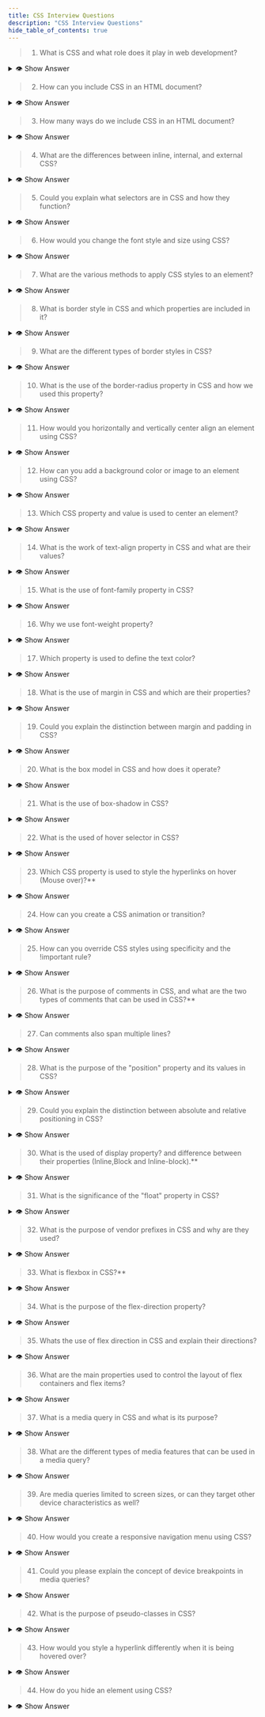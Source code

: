 ```yaml
---
title: CSS Interview Questions
description: "CSS Interview Questions"
hide_table_of_contents: true
---
```


> 1. What is CSS and what role does it play in web development?

<details>
  <summary>👁 Show Answer</summary>
<p>

CSS stands for **Cascading Style Sheets**. It is used to design webpages and control the visual appearance of HTML elements. CSS describes how HTML elements should be displayed on different devices such as desktops, laptops, tablets or other media.

  </p>

</details>

> 2. How can you include CSS in an HTML document?

<details>
  <summary>👁 Show Answer</summary>
  <p>

CSS can be included in an HTML document by using inline styles, internal stylesheets
within the `<style>` element, or external stylesheets linked via the `<link>` element.

  </p>

</details>

> 3. How many ways do we include CSS in an HTML document?

<details>
  <summary>👁 Show Answer</summary>
  <p>
    There are three ways we include CSS in HTML document : inline css, document css and external css.

  </p>

</details>

> 4. What are the differences between inline, internal, and external CSS?

<details>
  <summary>👁 Show Answer</summary>
  <p>

    There are some differences are given below -

**i. Inline CSS :** Inline CSS is applied directly to HTML elements using the style attribute. It allows you to apply CSS styles to individual HTML tags.

**ii. Internal/ Document CSS :** Document level CSS used `<style>` element in the `<head>` section.

**iii. External CSS :** External CSS is stored in a separate CSS file and linked to the HTML document using the `<link>` element. The CSS file is saved with a `style.css` extension.

  </p>

</details>

> 5. Could you explain what selectors are in CSS and how they function?

<details>
  <summary>👁 Show Answer</summary>
  <p>
   Yes, Selectors in CSS are patterns that define which elements in an HTML document should be styled, and they function by selecting specific elements based on their classes, IDs, tag names or other attributes.

**i. Class Selector :** The class selector selects elements based on their class attribute. It is denoted by a dot `(.)` followed by the class name.

**ii. ID Selector :** The ID selector selects elements based on their ID attribute. It is denoted by a hash `(#)` followed by the ID name.

**iii. Tagname Selector :** Tagname selector selects HTML elements based on their tag names. For example, h1, h2, p, etc.

  </p>

</details>

> 6. How would you change the font style and size using CSS?

<details>
  <summary>👁 Show Answer</summary>
  <p>

To change the font style and size using CSS, you can use the `font-family` and `font-size` properties.

  </p>

</details>

> 7. What are the various methods to apply CSS styles to an element?

<details>
  <summary>👁 Show Answer</summary>
  <p>

      There are three ways to apply style to an element :

**Inline Styles :** Inline styles are applied directly to individual HTML elements using
the style attribute.

**Internal Styles :** Internal styles are embedded within the HTML document using the `<style>`
tags in the `<head>` section.

**External Stylesheets :** External stylesheets involve linking an external CSS file to the HTML
document using the `<link>` tag. The CSS code resides in a separate file with a `.css` extension.

  </p>

</details>

> 8. What is border style in CSS and which properties are included in it?

<details>
  <summary>👁 Show Answer</summary>
  <p>

A border is a decorative or structural element that can be added to HTML elements to visually separate them from other elements. It is a line that surrounds the content of an element and can be customized in terms of color, width, and style.

`border-style` : defines the style of the border line.

`border-color` : sets the color of the border.

`border-width` : sets the thickness or width of the border.

  </p>

</details>

> 9. What are the different types of border styles in CSS?

<details>
  <summary>👁 Show Answer</summary>
  <p>

There are four types of border style in CSS :

`solid` : Creates a continuous line.👉\_\_\_

`double` : Creates two parallel lines. 👉 ====

`dashed` : Creates a series of short dashes. 👉 ------

`dotted` : Creates a series of small dots.👉 ..........

  </p>

</details>

> 10. What is the use of the border-radius property in CSS and how we used this property?

<details>
  <summary>👁 Show Answer</summary>
  <p>
   
   The border-radius CSS property is used to round the corners of an element's outer border edge. It provides a way to give elements a rounded appearance.

You can provide value to each corner : For example, `border-radius: 0px 50px 0px 50px;`

The 1st value applies to the top-left corner. The 2nd value applies to the top-right corner. The 3rd value applies to the bottom-right corner. The 4th value applies to the bottom-left corner.

  </p>

</details>

> 11. How would you horizontally and vertically center align an element using CSS?

<details>
  <summary>👁 Show Answer</summary>
  <p>

    To center align an element horizontally and vertically using CSS, you can use the following CSS properties : display: flex; justify-content: center; align-items: center;

**Example :**

```css
.element {
  display: flex;
  justify-content: center;
  align-items: center;
}
```

  </p>

</details>

> 12. How can you add a background color or image to an element using CSS?

<details>
  <summary>👁 Show Answer</summary>
  <p>

To add background color in the CSS, you can use this syntax: `background-color: color_name;` and for adding an image in the CSS, you can use this syntax : `background-image: url(" ");`

```css
.element {
  background-color: red;
  background-image: url("path/to/image.jpg");
}
```

  </p>

</details>

> 13. Which CSS property and value is used to center an element?

<details>
  <summary>👁 Show Answer</summary>
  <p>

`text-align` property with value `center` is used to center an elements.

  </p>

</details>

> 14. What is the work of text-align property in CSS and what are their values?

<details>
  <summary>👁 Show Answer</summary>
  <p>
   
   The text-align property is used to specify the horizontal alignment of the text within its containing element. It allows you to control how the text is aligned, whether it's aligned to the left, right, center and justified.

There are four values for the text-align property :

`text-align: left;` `text-align: right;` `text-align: center;` `text-align: justify;`

  </p>

</details>

> 15. What is the use of font-family property in CSS?

<details>
  <summary>👁 Show Answer</summary>
  <p>
   
   The font-family property is used to specify the font family for the text content of an element. It allows you to define a prioritized list of font families to be used for rendering the text. If the first font is not available, the browser will try the next one in the list, and so on.

  </p>

</details>

> 16. Why we use font-weight property?

<details>
  <summary>👁 Show Answer</summary>
  <p>
    The font-weight property is used to set how thick or thin characters in text should be displayed.
  </p>

</details>

> 17. Which property is used to define the text color?

<details>
  <summary>👁 Show Answer</summary>
  <p>
   
The color property is used to define the text color in CSS.

For example : `color : red;`

  </p>

</details>

> 18. What is the use of margin in CSS and which are their properties?

 <details>
  <summary>👁 Show Answer</summary>
  <p>
   
   The margin is used to refers the space around an element, outside of any defined borders. It creates space between elements and their properties are :

`margin-top` : Specifies the margin on the top side of the element.

`margin-right` : Specifies the margin on the right side of the element.

`margin-bottom` : Specifies the margin on the bottom side of the element.

`margin-left` : Specifies the margin on the left side of the element.

  </p>

 </details>

> 19. Could you explain the distinction between margin and padding in CSS?

<details>
  <summary>👁 Show Answer</summary>
  <p>

| Margin                                                                                | Padding                                                                                |
| ------------------------------------------------------------------------------------- | -------------------------------------------------------------------------------------- |
| Margin refers to the space outside an element.                                        | Padding refers to the space between an element's content and its border.               |
| Margin creates space between elements.                                                | Padding creates space within the element, inside any defined borders.                  |
| Margin do not have a background color.                                                | Padding can have a background color.                                                   |
| Margin are used for creating spacing between elements.                                | Padding is used for creating space within an element.                                  |
| The margin property can be set individually for each side (top, right, bottom, left). | The padding property can be set individually for each side (top, right, bottom, left). |

  </p>

</details>

> 20. What is the box model in CSS and how does it operate?

<details>
  <summary>👁 Show Answer</summary>
  <p>
  
  The CSS box model is a fundamental concept that describes how elements on a webpage are rendered and how their dimensions are calculated. It consists of four layers such as content, padding, margin, and border.
  It operates by providing a way to control the sizing, spacing, and layout of elements on a web page.

  </p>

</details>

> 21. What is the use of box-shadow in CSS?

<details>
  <summary>👁 Show Answer</summary>
  <p>
  
  The box-shadow property is used to add one or more shadows to an element. It allows you to create visually appealing effects, such as giving the illusion of depth or highlighting elements.

  </p>

</details>

> 22. What is the used of hover selector in CSS?

<details>
  <summary>👁 Show Answer</summary>
  <p>

The `:hover` selector is used to apply styles to an element when it is being hovered over by the mouse.
It allows you to add interactive effects to elements on your web page.

  </p>

</details>

> 23. Which CSS property is used to style the hyperlinks on hover (Mouse over)?\*\*

<details>
  <summary>👁 Show Answer</summary>
  <p>

The `a:hover` property is used to define the style on mouse over event.

  </p>

</details>

> 24. How can you create a CSS animation or transition?

<details>
  <summary>👁 Show Answer</summary>
  <p>

To create a CSS animation or transition, use CSS properties and selectors to define how an element should behave and appear during the animation or transition.

  </p>

</details>

> 25. How can you override CSS styles using specificity and the !important rule?

<details>
  <summary>👁 Show Answer</summary>
  <p>

To override CSS styles using specificity and the !important rule, use a more specific selector for the element and add !important to the CSS property value.

  </p>

</details>

> 26. What is the purpose of comments in CSS, and what are the two types of comments that can be used in CSS?\*\*

<details>
  <summary>👁 Show Answer</summary>
  <p>

The purpose of comments in CSS is to add notes, explanations, or reminders within the code.

There are two type of comments :

Single Line : Single line comment denoted by `//`

Multi Line : Muti line comment denoted by `/*  */`

  </p>

</details>

> 27. Can comments also span multiple lines?

<details>
  <summary>👁 Show Answer</summary>
  <p>

Yes, comments can also span multiple lines.

  </p>

</details>

> 28. What is the purpose of the "position" property and its values in CSS?

<details>
  <summary>👁 Show Answer</summary>
  <p>

The position property is used to set the position to the CSS element accordingly.

There are five different types of positions in css :

`static` : The static position is by default position. It does not provide any effect.

`relative` : The relative position is the relative to original position or nearest element.

`sticky` : A sticky element are relative and fixed, its depending on the scroll position.

`fixed` : Fixed is set with respect to viewport. Removed from normal flow.

`absolute` : It is relative to parent element. This element is positioned relative to the first parent element and absolute to its child elements.

  </p>

</details>

> 29. Could you explain the distinction between absolute and relative positioning in CSS?

<details>
  <summary>👁 Show Answer</summary>
  <p>
   
    Absolute position is relative to parent element.
    Relative position is relative to original position.

  </p>

</details>

> 30. What is the used of display property? and difference between their properties (Inline,Block and Inline-block).\*\*

<details>
  <summary>👁 Show Answer</summary>
  <p>

The display property in CSS is used to control the layout and behavior of elements. There are three commonly used display properties: `inline`, `block` and `inline-block`.

| Inline                             | Block                             | Inline-Block                     |
| ---------------------------------- | --------------------------------- | -------------------------------- |
| Does not start from new line.      | Start from new line.              | Start from same line.            |
| Take required space.               | Take complete space horizontally. | Take required space.             |
| We can't provide height and width. | We can provide height and width.  | We can provide height and width. |

  </p>

</details>

> 31. What is the significance of the "float" property in CSS?

<details>
  <summary>👁 Show Answer</summary>
  <p>

     The "float" property in CSS is used to control the positioning and layout of elements within a document flow.

  </p>

</details>

> 32. What is the purpose of vendor prefixes in CSS and why are they used?

<details>
  <summary>👁 Show Answer</summary>
  <p>
   
   The purpose of vendor prefixes is to allow browser vendors to implement new CSS features before they are standardized feedback from developers and the community. It is used to implement non-standard CSS features in different web browsers.

  </p>

</details>

> 33. What is flexbox in CSS?\*\*

<details>
  <summary>👁 Show Answer</summary>
  <p>
   
   Flexbox stands for flexible box. To align cards flexibly inside to container. Flexbox make it simple to align items vertically and horizontally using rows and columns. Flexbox makes it easier to design a flexible responsive layout of a webpage.

  </p>

</details>

> 34. What is the purpose of the flex-direction property?

<details>
  <summary>👁 Show Answer</summary>
  <p>
   
   The flex-direction property determines whether flex items are arranged horizontally or vertically within a flex container by defining the direction.

  </p>

</details>

> 35. Whats the use of flex direction in CSS and explain their directions?

<details>
  <summary>👁 Show Answer</summary>
  <p>
   
Flex direction are used to define the direction of child item are placed in the flex container.

There are four flex directions in CSS :

`flex-direction: row;` : By default direction is row. Child items are are Left to Right direction.

`flex-direction: row-reverse;` : Child item are Right to Left direction.

`flex-direction: column;` : Child items are Top to Bottom direction.

`flex-direction: column-reverse;` : Child items are Bottom to Top direction.

  </p>

</details>

> 36. What are the main properties used to control the layout of flex containers and flex items?

<details>
  <summary>👁 Show Answer</summary>
  <p>
   
   The main properties used to control the layout of flex containers and flex items are :

`display` : Sets the element as a flex container.

`flex-direction` : It determines the direction row or column within the flex container.

`justify-content` : Aligns flex items along the main axis.

`align-items` : Aligns flex items along the cross axis.

  </p>

</details>

> 37. What is a media query in CSS and what is its purpose?

<details>
  <summary>👁 Show Answer</summary>
  <p>
   
A media query in CSS is a technique used to apply different styles based on the characteristics of the device or viewport, such as screen size allowing for responsive design and optimized user experiences across various devices and screen sizes.

  </p>

</details>

> 38. What are the different types of media features that can be used in a media query?

<details>
  <summary>👁 Show Answer</summary>
  <p>
   
   Media queries in CSS allow you to target and customize styles based on various device characteristics such as screen size, aspect ratio, orientation, resolution, color, and more, enabling precise styling adjustments for different devices.

  </p>

</details>

> 39. Are media queries limited to screen sizes, or can they target other device characteristics as well?

<details>
  <summary>👁 Show Answer</summary>
  <p>
   
   Media queries can target more than just screen sizes; they can also be used to customize styles based on various device characteristics like screen size, aspect ratio, resolution, color, input capabilities (mouse or touchscreen), and even the user's preferred display mode (light or dark), providing a flexible way to adapt designs to different devices and user preferences.

  </p>

</details>

> 40. How would you create a responsive navigation menu using CSS?

<details>
  <summary>👁 Show Answer</summary>
  <p>

To create a responsive navigation menu using CSS, you can used CSS media queries, flexbox, or CSS grid to adjust the structure and visual presentation of the menu based on the screen size or device, and user-friendly across different devices and viewport sizes.

  </p>

</details>

> 41. Could you please explain the concept of device breakpoints in media queries?

<details>
  <summary>👁 Show Answer</summary>
  <p>

Media queries allow you to create responsive websites on all screen sizes from desktop to mobile.

Small mobile device : less than `600px`

Normal mobile device : greater than `600px` and less than `768px`

Tablets : greater than `768px` and less than `992px`

Laptops / desktops : greater than `992px` and less than `1200px`

TV/Large desktop : greater than `1200px`

  </p>

</details>

> 42. What is the purpose of pseudo-classes in CSS?

<details>
  <summary>👁 Show Answer</summary>
  <p>
  
   The purpose of the pseudo-classes in CSS enable the selection and styling of elements based on various conditions, allowing for dynamic and interactive styling based on user interactions.

  </p>

</details>

> 43. How would you style a hyperlink differently when it is being hovered over?

<details>
  <summary>👁 Show Answer</summary>
  <p>

To style a hyperlink differently when it is being hovered over, you can use CSS and the `:hover` pseudo-class to apply specific styles when the mouse hovers over the link, allowing you to change its color, or add effects.

 </p>

 </details>

> 44. How do you hide an element using CSS?

<details>
  <summary>👁 Show Answer</summary>
  <p>

To hide an element using CSS, you can use the display property and set value to "none", which removes the element from the page flow and makes it invisible.

  </p>

</details>
